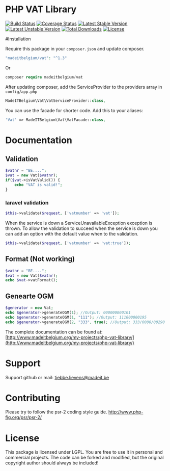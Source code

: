 # PHP VAT Library
[![Build Status](https://travis-ci.org/MadeITBelgium/Vat.svg?branch=master)](https://travis-ci.org/MadeITBelgium/Vat)
[![Coverage Status](https://coveralls.io/repos/github/MadeITBelgium/vat/badge.svg?branch=master)](https://coveralls.io/github/MadeITBelgium/vat?branch=master)
[![Latest Stable Version](https://poser.pugx.org/madeitbelgium/vat/v/stable.svg)](https://packagist.org/packages/madeitbelgium/vat)
[![Latest Unstable Version](https://poser.pugx.org/madeitbelgium/vat/v/unstable.svg)](https://packagist.org/packages/madeitbelgium/vat)
[![Total Downloads](https://poser.pugx.org/madeitbelgium/vat/d/total.svg)](https://packagist.org/packages/madeitbelgium/vat)
[![License](https://poser.pugx.org/madeitbelgium/vat/license.svg)](https://packagist.org/packages/madeitbelgium/vat)

#Installation

Require this package in your `composer.json` and update composer.

```php
"madeitbelgium/vat": "^1.3"
```
Or
```php
composer require madeitbelgium/vat
```

After updating composer, add the ServiceProvider to the providers array in `config/app.php`

```php
MadeITBelgium\Vat\VatServiceProvider::class,
```

You can use the facade for shorter code. Add this to your aliases:

```php
'Vat' => MadeITBelgium\Vat\VatFacade::class,
```

# Documentation
## Validation
```php
$vatnr = "BE....";
$vat = new Vat($vatnr);
if($vat->isVatValid()) {
    echo "VAT is valid!";
}
```
### laravel validation
```php
$this->validate($request, ['vatnumber' => 'vat']);
```
When the service is down a ServiceUnavailableException exception is thrown. To allow the validation to succeed when the service is down you can add an option with the default value when to the validation.
```php
$this->validate($request, ['vatnumber' => 'vat:true']);
```

## Format (Not working)
```php
$vatnr = "BE....";
$vat = new Vat($vatnr);
echo $vat->vatFormat();
```


## Genearte OGM
```php
$generator = new Vat;
echo $generator->generateOGM(1); //Output: 000000000101
echo $generator->generateOGM(1, "111"); //Output: 111000000195
echo $generator->generateOGM(2, "333", true); //Output: 333/0000/00290
```

The complete documentation can be found at: [http://www.madeitbelgium.org/my-projects/php-vat-library/](http://www.madeitbelgium.org/my-projects/php-vat-library/)

# Support

Support github or mail: tjebbe.lievens@madeit.be

# Contributing

Please try to follow the psr-2 coding style guide. http://www.php-fig.org/psr/psr-2/

# License

This package is licensed under LGPL. You are free to use it in personal and commercial projects. The code can be forked and modified, but the original copyright author should always be included!
